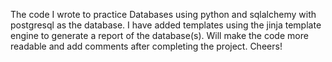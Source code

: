 The code I wrote to practice Databases using python and sqlalchemy with postgresql as the database.
I have added templates using the jinja template engine to generate a report of the database(s).
Will make the code more readable and add comments after completing the project. Cheers!
